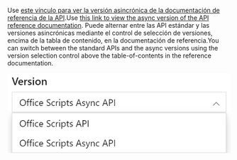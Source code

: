 <span data-ttu-id="da552-101">Use [este vínculo para ver la versión asincrónica de la documentación de referencia de la API](/javascript/api/office-scripts/excelscript?view=office-scripts-async).</span><span class="sxs-lookup"><span data-stu-id="da552-101">Use [this link to view the async version of the API reference documentation](/javascript/api/office-scripts/excelscript?view=office-scripts-async).</span></span> <span data-ttu-id="da552-102">Puede alternar entre las API estándar y las versiones asincrónicas mediante el control de selección de versiones, encima de la tabla de contenido, en la documentación de referencia.</span><span class="sxs-lookup"><span data-stu-id="da552-102">You can switch between the standard APIs and the async versions using the version selection control above the table-of-contents in the reference documentation.</span></span>

![El control de selección de versiones en la documentación de referencia.](../images/reference-documentation-version-picker.png)
